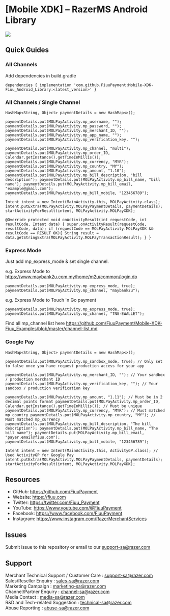 # [Mobile XDK] – RazerMS Android Library

<img src="https://user-images.githubusercontent.com/38641542/74424311-a9d64000-4e8c-11ea-8d80-d811cfe66972.jpg">

Quick Guides
------------

### All Channels

Add dependencies in build.gradle

`dependencies {
    implementation 'com.github.FiuuPayment:Mobile-XDK-Fiuu_Android_Library:<latest_version>'
}`

### All Channels / Single Channel

`HashMap<String, Object> paymentDetails = new HashMap<>();`

[//]: # (TODO: Enter your merchant account credentials before test run)
`paymentDetails.put(MOLPayActivity.mp_username, "");
paymentDetails.put(MOLPayActivity.mp_password, "");
paymentDetails.put(MOLPayActivity.mp_merchant_ID, "");
paymentDetails.put(MOLPayActivity.mp_app_name, "");
paymentDetails.put(MOLPayActivity.mp_verification_key, "");`

[//]: # (Use 'multi' for all available channels option. For individual channel seletion, please refer to https://github.com/FiuuPayment/Mobile-XDK-Fiuu_Examples/blob/master/channel-list.md)
`paymentDetails.put(MOLPayActivity.mp_channel, "multi");
paymentDetails.put(MOLPayActivity.mp_order_ID, Calendar.getInstance().getTimeInMillis());
paymentDetails.put(MOLPayActivity.mp_currency, "MYR");
paymentDetails.put(MOLPayActivity.mp_country, "MY");
paymentDetails.put(MOLPayActivity.mp_amount, "1.10");
paymentDetails.put(MOLPayActivity.mp_bill_description, "bill description");
paymentDetails.put(MOLPayActivity.mp_bill_name, "bill name");
paymentDetails.put(MOLPayActivity.mp_bill_email, "example@gmail.com");
paymentDetails.put(MOLPayActivity.mp_bill_mobile, "123456789");`

`Intent intent = new Intent(MainActivity.this, MOLPayActivity.class);
intent.putExtra(MOLPayActivity.MOLPayPaymentDetails, paymentDetails);
startActivityForResult(intent, MOLPayActivity.MOLPayXDK);`

`@Override
protected void onActivityResult(int requestCode, int resultCode, Intent data)
{
    super.onActivityResult(requestCode, resultCode, data);
    if (requestCode == MOLPayActivity.MOLPayXDK && resultCode == RESULT_OK){
        String result = data.getStringExtra(MOLPayActivity.MOLPayTransactionResult);
    }
}`

### Express Mode

Just add mp_express_mode & set single channel. 

e.g. Express Mode to https://www.maybank2u.com.my/home/m2u/common/login.do

`paymentDetails.put(MOLPayActivity.mp_express_mode, true);
paymentDetails.put(MOLPayActivity.mp_channel, "maybank2u");`

e.g. Express Mode to Touch 'n Go payment

`paymentDetails.put(MOLPayActivity.mp_express_mode, true);
paymentDetails.put(MOLPayActivity.mp_channel, "TNG-EWALLET");`

Find all mp_channel list here https://github.com/FiuuPayment/Mobile-XDK-Fiuu_Examples/blob/master/channel-list.md

### Google Pay

`HashMap<String, Object> paymentDetails = new HashMap<>();`

[//]: # (TODO: Follow Google’s instructions to request production access for your app: https://developers.google.com/pay/api/android/guides/test-and-deploy/request-prod-access)
[//]: # (Choose the integration type Gateway when prompted, and provide screenshots of your app for review.)
[//]: # (After your app has been approved, test your integration in production by set mp_sandbox_mode = false & use production mp_verification_key & mp_merchant_ID.)
[//]: # (Then launching Google Pay from a signed, release build of your app.)
`paymentDetails.put(MOLPayActivity.mp_sandbox_mode, true); // Only set to false once you have request production access for your app`

[//]: # (// TODO: Enter your merchant account credentials before test run)
`paymentDetails.put(MOLPayActivity.mp_merchant_ID, ""); // Your sandbox / production merchant ID
paymentDetails.put(MOLPayActivity.mp_verification_key, ""); // Your sandbox / production verification key`

`paymentDetails.put(MOLPayActivity.mp_amount, "1.11"); // Must be in 2 decimal points format
paymentDetails.put(MOLPayActivity.mp_order_ID, Calendar.getInstance().getTimeInMillis()); // Must be unique
paymentDetails.put(MOLPayActivity.mp_currency, "MYR"); // Must matched mp_country
paymentDetails.put(MOLPayActivity.mp_country, "MY"); // Must matched mp_currency
paymentDetails.put(MOLPayActivity.mp_bill_description, "The bill description");
paymentDetails.put(MOLPayActivity.mp_bill_name, "The bill name");
paymentDetails.put(MOLPayActivity.mp_bill_email, "payer.email@fiuu.com");
paymentDetails.put(MOLPayActivity.mp_bill_mobile, "123456789");`

`Intent intent = new Intent(MainActivity.this, ActivityGP.class); // Used ActivityGP for Google Pay
intent.putExtra(MOLPayActivity.MOLPayPaymentDetails, paymentDetails);
startActivityForResult(intent, MOLPayActivity.MOLPayXDK);`

## Resources

- GitHub:     https://github.com/FiuuPayment
- Website:    https://fiuu.com
- Twitter:    https://twitter.com/Fiuu_Payment
- YouTube:    https://www.youtube.com/@FiuuPayment
- Facebook:   https://www.facebook.com/FiuuPayment
- Instagram:  https://www.instagram.com/RazerMerchantServices

Issues
------------

Submit issue to this repository or email to our support-sa@razer.com

Support
-------

Merchant Technical Support / Customer Care : support-sa@razer.com <br>
Sales/Reseller Enquiry : sales-sa@razer.com <br>
Marketing Campaign : marketing-sa@razer.com <br>
Channel/Partner Enquiry : channel-sa@razer.com <br>
Media Contact : media-sa@razer.com <br>
R&D and Tech-related Suggestion : technical-sa@razer.com <br>
Abuse Reporting : abuse-sa@razer.com
